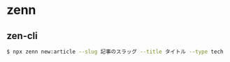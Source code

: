 # zenn

##  zen-cli

```sh
$ npx zenn new:article --slug 記事のスラッグ --title タイトル --type tech --emoji 🐶
```
